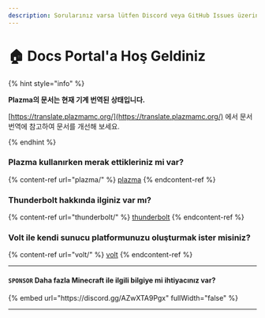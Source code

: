 ```yaml
---
description: Sorularınız varsa lütfen Discord veya GitHub Issues üzerinden sorun.
---
```


# 🏠 Docs Portal'a Hoş Geldiniz

{% hint style="info" %}

**Plazma의 문서는 현재 기계 번역된 상태입니다.**

[https://translate.plazmamc.org/](https://translate.plazmamc.org/) 에서 문서 번역에 참고하여 문서를 개선해 보세요.

{% endhint %}

### Plazma kullanırken merak ettikleriniz mi var?

{% content-ref url="plazma/" %}
[plazma](plazma/)
{% endcontent-ref %}

### Thunderbolt hakkında ilginiz var mı?

{% content-ref url="thunderbolt/" %}
[thunderbolt](thunderbolt/)
{% endcontent-ref %}

### Volt ile kendi sunucu platformunuzu oluşturmak ister misiniz?

{% content-ref url="volt/" %}
[volt](volt/)
{% endcontent-ref %}

***

#### `SPONSOR` Daha fazla Minecraft ile ilgili bilgiye mi ihtiyacınız var? <a href="#etc-1" id="etc-1"></a>

{% embed url="https\://discord.gg/AZwXTA9Pgx" fullWidth="false" %}

***

